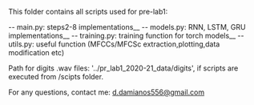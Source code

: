This folder contains all scripts used for pre-lab1:

-- main.py:     steps2-8 implementations__
-- models.py:   RNN, LSTM, GRU implementations__
-- training.py: training function for torch models__
-- utils.py:    useful function (MFCCs/MFCSc extraction,plotting,data modification etc)

Path for digits .wav files: '../pr_lab1_2020-21_data/digits', if scripts are executed from /scipts folder.

For any questions, contact me: d.damianos556@gmail.com